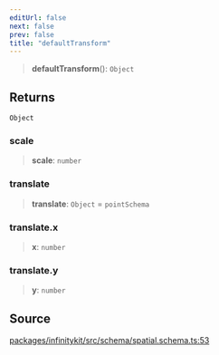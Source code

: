 ```yaml
---
editUrl: false
next: false
prev: false
title: "defaultTransform"
---
```


> **defaultTransform**(): `Object`

## Returns

`Object`

### scale

> **scale**: `number`

### translate

> **translate**: `Object` = `pointSchema`

### translate.x

> **x**: `number`

### translate.y

> **y**: `number`

## Source

[packages/infinitykit/src/schema/spatial.schema.ts:53](https://github.com/nodenogg-in/alpha-p2p/blob/e7369be/packages/infinitykit/src/schema/spatial.schema.ts#L53)
